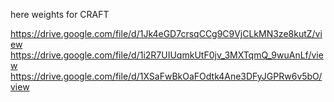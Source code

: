 here weights for CRAFT

https://drive.google.com/file/d/1Jk4eGD7crsqCCg9C9VjCLkMN3ze8kutZ/view
https://drive.google.com/file/d/1i2R7UIUqmkUtF0jv_3MXTqmQ_9wuAnLf/view
https://drive.google.com/file/d/1XSaFwBkOaFOdtk4Ane3DFyJGPRw6v5bO/view
